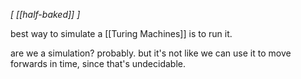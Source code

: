 *[ [[half-baked]] ]*

best way to simulate a [[Turing Machines]] is to run it.

are we a simulation? probably. but it's not like we can use it
to move forwards in time, since that's undecidable.